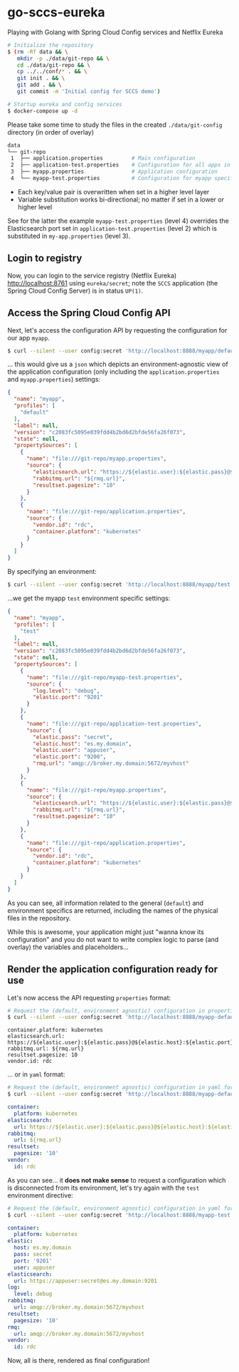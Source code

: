 # go-sccs-eureka

Playing with Golang with Spring Cloud Config services and Netflix Eureka

~~~bash
# Initialize the repository
$ (rm -Rf data && \
   mkdir -p ./data/git-repo && \
   cd ./data/git-repo && \
   cp ../../conf/* . && \
   git init . && \
   git add . && \
   git commit -m 'Initial config for SCCS demo')

# Startup eureka and config services
$ docker-compose up -d
~~~

Please take some time to study the files in the created `./data/git-config` directory (in order of overlay)

~~~bash
data
└── git-repo
 1  ├── application.properties         # Main configuration
 2  ├── application-test.properties    # Configuration for all apps in the environment "test"  
 3  ├── myapp.properties               # Application configuration
 4  └── myapp-test.properties          # Configuration for myapp specific to the environment "test"
~~~

* Each key/value pair is overwritten when set in a higher level layer
* Variable substitution works bi-directional; no matter if set in a lower or higher level

See for the latter the example `myapp-test.properties` (level 4) overrides the Elasticsearch port set in `application-test.properties` (level 2) which is substituted in `my-app.properties` (level 3).

## Login to registry

Now, you can login to the service registry (Netflix Eureka) [http://localhost:8761](http://localhost:8761) using `eureka/secret`; note the `SCCS` application (the Spring Cloud Config Server) is in status `UP(1)`.

## Access the Spring Cloud Config API

Next, let's access the configuration API by requesting the configuration for our app `myapp`.

~~~bash
$ curl --silent --user config:secret 'http://localhost:8888/myapp/default' | jq .
~~~

... this would give us a `json` which depicts an environment-agnostic view of the application configuration (only including the `application.properties` and `myapp.properties`) settings:

~~~json
{
  "name": "myapp",
  "profiles": [
    "default"
  ],
  "label": null,
  "version": "c2083fc5095e039fdd4b2bd6d2bfde56fa26f073",
  "state": null,
  "propertySources": [
    {
      "name": "file:///git-repo/myapp.properties",
      "source": {
        "elasticsearch.url": "https://${elastic.user}:${elastic.pass}@${elastic.host}:${elastic.port}",
        "rabbitmq.url": "${rmq.url}",
        "resultset.pagesize": "10"
      }
    },
    {
      "name": "file:///git-repo/application.properties",
      "source": {
        "vendor.id": "rdc",
        "container.platform": "kubernetes"
      }
    }
  ]
}
~~~

By specifying an environment:

~~~bash
$ curl --silent --user config:secret 'http://localhost:8888/myapp/test' | jq .
~~~

...we get the myapp `test` environment specific settings:

~~~json
{
  "name": "myapp",
  "profiles": [
    "test"
  ],
  "label": null,
  "version": "c2083fc5095e039fdd4b2bd6d2bfde56fa26f073",
  "state": null,
  "propertySources": [
    {
      "name": "file:///git-repo/myapp-test.properties",
      "source": {
        "log.level": "debug",
        "elastic.port": "9201"
      }
    },
    {
      "name": "file:///git-repo/application-test.properties",
      "source": {
        "elastic.pass": "secret",
        "elastic.host": "es.my.domain",
        "elastic.user": "appuser",
        "elastic.port": "9200",
        "rmq.url": "amqp://broker.my.domain:5672/myvhost"
      }
    },
    {
      "name": "file:///git-repo/myapp.properties",
      "source": {
        "elasticsearch.url": "https://${elastic.user}:${elastic.pass}@${elastic.host}:${elastic.port}",
        "rabbitmq.url": "${rmq.url}",
        "resultset.pagesize": "10"
      }
    },
    {
      "name": "file:///git-repo/application.properties",
      "source": {
        "vendor.id": "rdc",
        "container.platform": "kubernetes"
      }
    }
  ]
}
~~~

As you can see, all information related to the general (`default`) and environment specifics are returned, including the names of the physical files in the repository.

While this is awesome, your application might just "wanna know its configuration" and you do not want to write complex logic to parse (and overlay) the variables and placeholders...

## Render the application configuration ready for use

Let's now access the API requesting `properties` format:

~~~bash
# Request the (default, environment agnostic) configuration in properties format
$ curl --silent --user config:secret 'http://localhost:8888/myapp-default.properties'
~~~

~~~properties
container.platform: kubernetes
elasticsearch.url: https://${elastic.user}:${elastic.pass}@${elastic.host}:${elastic.port}
rabbitmq.url: ${rmq.url}
resultset.pagesize: 10
vendor.id: rdc
~~~

...  or in `yaml` format:

~~~bash
# Request the (default, environment agnostic) configuration in yaml format
$ curl --silent --user config:secret 'http://localhost:8888/myapp-default.yaml'
~~~

~~~yaml
container:
  platform: kubernetes
elasticsearch:
  url: https://${elastic.user}:${elastic.pass}@${elastic.host}:${elastic.port}
rabbitmq:
  url: ${rmq.url}
resultset:
  pagesize: '10'
vendor:
  id: rdc
~~~

As you can see... it **does not make sense** to request a configuration which is disconnected from its environment, let's try again with the `test` environment directive:

~~~bash
# Request the (default, environment agnostic) configuration in yaml format
$ curl --silent --user config:secret 'http://localhost:8888/myapp-test.yaml'
~~~

~~~yaml
container:
  platform: kubernetes
elastic:
  host: es.my.domain
  pass: secret
  port: '9201'
  user: appuser
elasticsearch:
  url: https://appuser:secret@es.my.domain:9201
log:
  level: debug
rabbitmq:
  url: amqp://broker.my.domain:5672/myvhost
resultset:
  pagesize: '10'
rmq:
  url: amqp://broker.my.domain:5672/myvhost
vendor:
  id: rdc
  ~~~

Now, all is there, rendered as final configuration!

